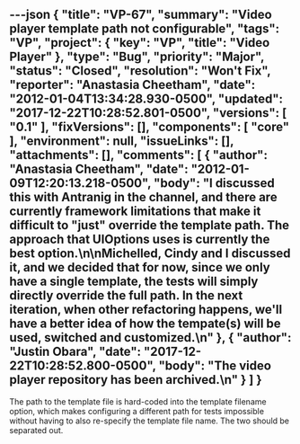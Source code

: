 ---json
{
  "title": "VP-67",
  "summary": "Video player template path not configurable",
  "tags": "VP",
  "project": {
    "key": "VP",
    "title": "Video Player"
  },
  "type": "Bug",
  "priority": "Major",
  "status": "Closed",
  "resolution": "Won't Fix",
  "reporter": "Anastasia Cheetham",
  "date": "2012-01-04T13:34:28.930-0500",
  "updated": "2017-12-22T10:28:52.801-0500",
  "versions": [
    "0.1"
  ],
  "fixVersions": [],
  "components": [
    "core"
  ],
  "environment": null,
  "issueLinks": [],
  "attachments": [],
  "comments": [
    {
      "author": "Anastasia Cheetham",
      "date": "2012-01-09T12:20:13.218-0500",
      "body": "I discussed this with Antranig in the channel, and there are currently framework limitations that make it difficult to \"just\" override the template path. The approach that UIOptions uses is currently the best option.\n\nMichelled, Cindy and I discussed it, and we decided that for now, since we only have a single template, the tests will simply directly override the full path. In the next iteration, when other refactoring happens, we'll have a better idea of how the tempate(s) will be used, switched and customized.\n"
    },
    {
      "author": "Justin Obara",
      "date": "2017-12-22T10:28:52.800-0500",
      "body": "The video player repository has been archived.\n"
    }
  ]
}
---
The path to the template file is hard-coded into the template filename option, which makes configuring a different path for tests impossible without having to also re-specify the template file name. The two should be separated out.

        